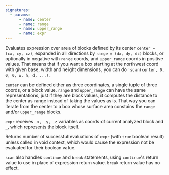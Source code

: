 ```yaml
---
signatures:
  - params:
      - name: center
      - name: range
      - name: upper_range
      - name: expr
---
```


Evaluates expression over area of blocks defined by its center
`center = (cx, cy, cz)`, expanded in all directions by `range = (dx, dy, dz)`
blocks, or optionally in negative with `range` coords, and `upper_range` coords
in positive values. That means that if you want a box starting at the northwest
coord with given base, width and height dimensions, you can do
`'scan(center, 0, 0, 0, w, h, d, ...)`.

`center` can be defined either as three coordinates, a single tuple of three
coords, or a block value. `range` and `upper_range` can have the same
representations, just if they are block values, it computes the distance to the
center as range instead of taking the values as is. That way you can iterate
from the center to a box whose surface area constains the `range` and/or
`upper_range` blocks.

`expr` receives `_x, _y, _z` variables as coords of current analyzed block and
`_`, which represents the block itself.

Returns number of successful evaluations of `expr` (with `true` boolean result)
unless called in void context, which would cause the expression not be evaluated
for their boolean value.

`scan` also handles `continue` and `break` statements, using `continue`'s return
value to use in place of expression return value. `break` return value has no
effect.
